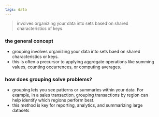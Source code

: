 ```yaml
---
tags: data
---
```




> involves organizing your data into sets based on shared characteristics of keys

### the general concept
- grouping involves organizing your data into sets baed on shared characteristics or keys.
- this is often a precursor to applying aggregate operations like summing values, counting occurrences, or computing averages.

### how does grouping solve problems?
- grouping lets you see patterns or summaries within your data. For example, in a sales transaction, grouping transactions by region can help identify which regions perform best. 
- this method is key for reporting, analytics, and summarizing large datasets